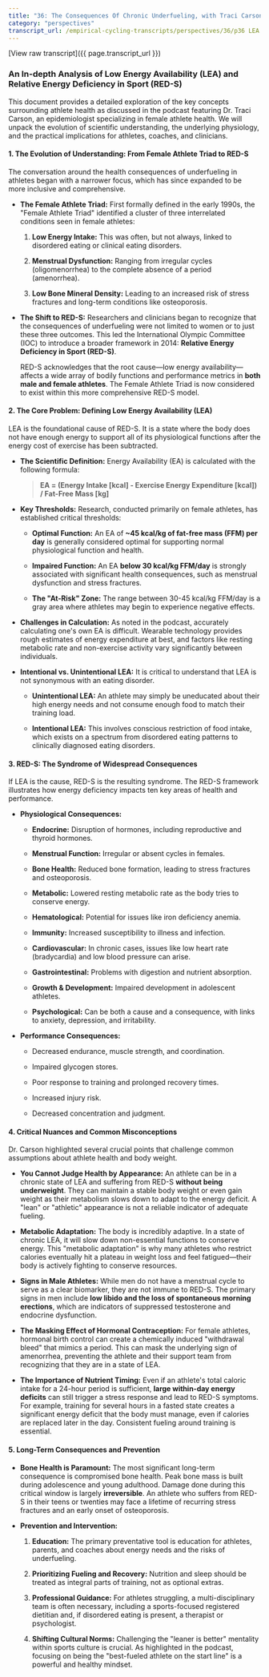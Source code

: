 ```yaml
---
title: "36: The Consequences Of Chronic Underfueling, with Traci Carson"
category: "perspectives"
transcript_url: /empirical-cycling-transcripts/perspectives/36/p36 LEA and REDs w Traci Carson (transcribed on 07-Aug-2025 11-53-17).txt
---
```


[View raw transcript]({{ page.transcript_url }})

### An In-depth Analysis of Low Energy Availability (LEA) and Relative Energy Deficiency in Sport (RED-S)

This document provides a detailed exploration of the key concepts surrounding athlete health as discussed in the podcast featuring Dr. Traci Carson, an epidemiologist specializing in female athlete health. We will unpack the evolution of scientific understanding, the underlying physiology, and the practical implications for athletes, coaches, and clinicians.

#### **1. The Evolution of Understanding: From Female Athlete Triad to RED-S**

The conversation around the health consequences of underfueling in athletes began with a narrower focus, which has since expanded to be more inclusive and comprehensive.

-   **The Female Athlete Triad:** First formally defined in the early 1990s, the "Female Athlete Triad" identified a cluster of three interrelated conditions seen in female athletes:
    
    1.  **Low Energy Intake:** This was often, but not always, linked to disordered eating or clinical eating disorders.
        
    2.  **Menstrual Dysfunction:** Ranging from irregular cycles (oligomenorrhea) to the complete absence of a period (amenorrhea).
        
    3.  **Low Bone Mineral Density:** Leading to an increased risk of stress fractures and long-term conditions like osteoporosis.
        
-   **The Shift to RED-S:** Researchers and clinicians began to recognize that the consequences of underfueling were not limited to women or to just these three outcomes. This led the International Olympic Committee (IOC) to introduce a broader framework in 2014: **Relative Energy Deficiency in Sport (RED-S)**.
    
    RED-S acknowledges that the root cause—low energy availability—affects a wide array of bodily functions and performance metrics in **both male and female athletes**. The Female Athlete Triad is now considered to exist within this more comprehensive RED-S model.
    

#### **2. The Core Problem: Defining Low Energy Availability (LEA)**

LEA is the foundational cause of RED-S. It is a state where the body does not have enough energy to support all of its physiological functions after the energy cost of exercise has been subtracted.

-   **The Scientific Definition:** Energy Availability (EA) is calculated with the following formula:
    
    > **EA = (Energy Intake [kcal] - Exercise Energy Expenditure [kcal]) / Fat-Free Mass [kg]**
    
-   **Key Thresholds:** Research, conducted primarily on female athletes, has established critical thresholds:
    
    -   **Optimal Function:** An EA of **~45 kcal/kg of fat-free mass (FFM) per day** is generally considered optimal for supporting normal physiological function and health.
        
    -   **Impaired Function:** An EA **below 30 kcal/kg FFM/day** is strongly associated with significant health consequences, such as menstrual dysfunction and stress fractures.
        
    -   **The "At-Risk" Zone:** The range between 30-45 kcal/kg FFM/day is a gray area where athletes may begin to experience negative effects.
        
-   **Challenges in Calculation:** As noted in the podcast, accurately calculating one's own EA is difficult. Wearable technology provides rough estimates of energy expenditure at best, and factors like resting metabolic rate and non-exercise activity vary significantly between individuals.
    
-   **Intentional vs. Unintentional LEA:** It is critical to understand that LEA is not synonymous with an eating disorder.
    
    -   **Unintentional LEA:** An athlete may simply be uneducated about their high energy needs and not consume enough food to match their training load.
        
    -   **Intentional LEA:** This involves conscious restriction of food intake, which exists on a spectrum from disordered eating patterns to clinically diagnosed eating disorders.
        

#### **3. RED-S: The Syndrome of Widespread Consequences**

If LEA is the cause, RED-S is the resulting syndrome. The RED-S framework illustrates how energy deficiency impacts ten key areas of health and performance.

-   **Physiological Consequences:**
    
    -   **Endocrine:** Disruption of hormones, including reproductive and thyroid hormones.
        
    -   **Menstrual Function:** Irregular or absent cycles in females.
        
    -   **Bone Health:** Reduced bone formation, leading to stress fractures and osteoporosis.
        
    -   **Metabolic:** Lowered resting metabolic rate as the body tries to conserve energy.
        
    -   **Hematological:** Potential for issues like iron deficiency anemia.
        
    -   **Immunity:** Increased susceptibility to illness and infection.
        
    -   **Cardiovascular:** In chronic cases, issues like low heart rate (bradycardia) and low blood pressure can arise.
        
    -   **Gastrointestinal:** Problems with digestion and nutrient absorption.
        
    -   **Growth & Development:** Impaired development in adolescent athletes.
        
    -   **Psychological:** Can be both a cause and a consequence, with links to anxiety, depression, and irritability.
        
-   **Performance Consequences:**
    
    -   Decreased endurance, muscle strength, and coordination.
        
    -   Impaired glycogen stores.
        
    -   Poor response to training and prolonged recovery times.
        
    -   Increased injury risk.
        
    -   Decreased concentration and judgment.
        

#### **4. Critical Nuances and Common Misconceptions**

Dr. Carson highlighted several crucial points that challenge common assumptions about athlete health and body weight.

-   **You Cannot Judge Health by Appearance:** An athlete can be in a chronic state of LEA and suffering from RED-S **without being underweight**. They can maintain a stable body weight or even gain weight as their metabolism slows down to adapt to the energy deficit. A "lean" or "athletic" appearance is not a reliable indicator of adequate fueling.
    
-   **Metabolic Adaptation:** The body is incredibly adaptive. In a state of chronic LEA, it will slow down non-essential functions to conserve energy. This "metabolic adaptation" is why many athletes who restrict calories eventually hit a plateau in weight loss and feel fatigued—their body is actively fighting to conserve resources.
    
-   **Signs in Male Athletes:** While men do not have a menstrual cycle to serve as a clear biomarker, they are not immune to RED-S. The primary signs in men include **low libido and the loss of spontaneous morning erections**, which are indicators of suppressed testosterone and endocrine dysfunction.
    
-   **The Masking Effect of Hormonal Contraception:** For female athletes, hormonal birth control can create a chemically induced "withdrawal bleed" that mimics a period. This can mask the underlying sign of amenorrhea, preventing the athlete and their support team from recognizing that they are in a state of LEA.
    
-   **The Importance of Nutrient Timing:** Even if an athlete's total caloric intake for a 24-hour period is sufficient, **large within-day energy deficits** can still trigger a stress response and lead to RED-S symptoms. For example, training for several hours in a fasted state creates a significant energy deficit that the body must manage, even if calories are replaced later in the day. Consistent fueling around training is essential.
    

#### **5. Long-Term Consequences and Prevention**

-   **Bone Health is Paramount:** The most significant long-term consequence is compromised bone health. Peak bone mass is built during adolescence and young adulthood. Damage done during this critical window is largely **irreversible**. An athlete who suffers from RED-S in their teens or twenties may face a lifetime of recurring stress fractures and an early onset of osteoporosis.
    
-   **Prevention and Intervention:**
    
    1.  **Education:** The primary preventative tool is education for athletes, parents, and coaches about energy needs and the risks of underfueling.
        
    2.  **Prioritizing Fueling and Recovery:** Nutrition and sleep should be treated as integral parts of training, not as optional extras.
        
    3.  **Professional Guidance:** For athletes struggling, a multi-disciplinary team is often necessary, including a sports-focused registered dietitian and, if disordered eating is present, a therapist or psychologist.
        
    4.  **Shifting Cultural Norms:** Challenging the "leaner is better" mentality within sports culture is crucial. As highlighted in the podcast, focusing on being the "best-fueled athlete on the start line" is a powerful and healthy mindset.